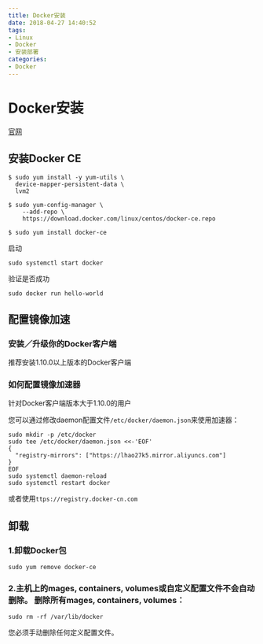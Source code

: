 ```yaml
---
title: Docker安装
date: 2018-04-27 14:40:52
tags:
- Linux
- Docker
- 安装部署
categories: 
- Docker
---
```

# Docker安装

[官网](https://docs.docker.com/install/linux/docker-ce/centos/#uninstall-old-versions "官网")

## 安装Docker CE

``` linux
$ sudo yum install -y yum-utils \
  device-mapper-persistent-data \
  lvm2

$ sudo yum-config-manager \
    --add-repo \
    https://download.docker.com/linux/centos/docker-ce.repo

$ sudo yum install docker-ce
```

启动

``` linux
sudo systemctl start docker
```

验证是否成功

``` linux
sudo docker run hello-world
```

## 配置镜像加速

### 安装／升级你的Docker客户端

推荐安装1.10.0以上版本的Docker客户端

### 如何配置镜像加速器

针对Docker客户端版本大于1.10.0的用户

您可以通过修改daemon配置文件`/etc/docker/daemon.json`来使用加速器：

``` linux
sudo mkdir -p /etc/docker
sudo tee /etc/docker/daemon.json <<-'EOF'
{
  "registry-mirrors": ["https://lhao27k5.mirror.aliyuncs.com"]
}
EOF
sudo systemctl daemon-reload
sudo systemctl restart docker
```

或者使用`ttps://registry.docker-cn.com`

## 卸载

### 1.卸载Docker包

``` linux
sudo yum remove docker-ce
```

### 2.主机上的mages, containers, volumes或自定义配置文件不会自动删除。 删除所有mages, containers, volumes：

``` linux
sudo rm -rf /var/lib/docker
```

您必须手动删除任何定义配置文件。

